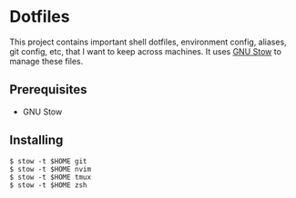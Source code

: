 Dotfiles
========

This project contains important shell dotfiles, environment config,
aliases, git config, etc, that I want to keep across machines. It uses 
[GNU Stow](https://www.gnu.org/software/stow/) to manage these files.

## Prerequisites

* GNU Stow

## Installing

```
$ stow -t $HOME git
$ stow -t $HOME nvim
$ stow -t $HOME tmux
$ stow -t $HOME zsh
```
